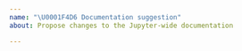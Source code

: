 ```yaml
---
name: "\U0001F4D6 Documentation suggestion"
about: Propose changes to the Jupyter-wide documentation

---
```

<!-- Thank you for contributing and welcome to the Jupyter meta repository!
    This repository is the home of the Jupyter-wide documentation.
    
    If you have a suggestion about possible changes to this documentation or
    you just spotted something wrong, please report it here.

    However, this is not the best place to ask questions about Jupyter.

    If you have a question or an issue about one of the tools in Jupyter,
    we recommend asking in the Jupyter community Discourse forum at the
    link below:

    https://discourse.jupyter.org

    Thanks!
-->

